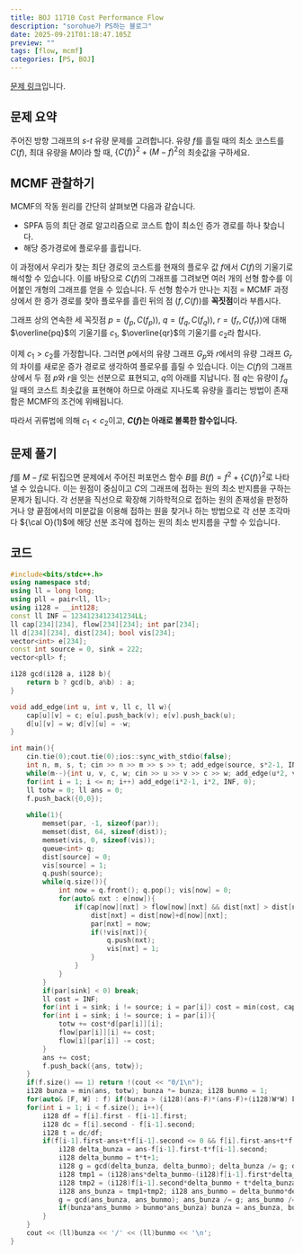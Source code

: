 ```yaml
---
title: BOJ 11710 Cost Performance Flow
description: "sorohue가 PS하는 블로그"
date: 2025-09-21T01:18:47.105Z
preview: ""
tags: [flow, mcmf]
categories: [PS, BOJ]
---
```


[문제 링크](https://boj.kr/11710)입니다.

## 문제 요약

주어진 방향 그래프의 $s$-$t$ 유량 문제를 고려합니다. 유량 $f$를 흘릴 때의 최소 코스트를 $C(f)$, 최대 유량을 $M$이라 할 때, $\{ C(f) \}^2 + (M-f)^2$의 최솟값을 구하세요.

## MCMF 관찰하기

MCMF의 작동 원리를 간단히 살펴보면 다음과 같습니다.
* SPFA 등의 최단 경로 알고리즘으로 코스트 합이 최소인 증가 경로를 하나 찾습니다.
* 해당 증가경로에 플로우를 흘립니다.

이 과정에서 우리가 찾는 최단 경로의 코스트를 현재의 플로우 값 $f$에서 $C(f)$의 기울기로 해석할 수 있습니다. 이를 바탕으로 $C(f)$의 그래프를 그려보면 여러 개의 선형 함수를 이어붙인 개형의 그래프를 얻을 수 있습니다. 두 선형 함수가 만나는 지점 = MCMF 과정 상에서 한 증가 경로를 찾아 플로우를 흘린 뒤의 점 $(f, C(f))$를 **꼭짓점**이라 부릅시다.

그래프 상의 연속한 세 꼭짓점 $p = (f_p, C(f_p))$, $q = (f_q, C(f_q))$, $r = (f_r, C(f_r))$에 대해 $\overline{pq}$의 기울기를 $c_1$, $\overline{qr}$의 기울기를 $c_2$라 합시다.

이제 $c_1 \gt c_2$를 가정합니다. 그러면 $p$에서의 유량 그래프 $G_p$와 $r$에서의 유량 그래프 $G_r$의 차이를 새로운 증가 경로로 생각하여 플로우를 흘릴 수 있습니다. 이는 $C(f)$의 그래프 상에서 두 점 $p$와 $r$을 잇는 선분으로 표현되고, $q$의 아래를 지납니다.  점 $q$는 유량이 $f_q$일 때의 코스트 최솟값을 표현해야 하므로 아래로 지나도록 유량을 흘리는 방법이 존재함은 MCMF의 조건에 위배됩니다.

따라서 귀류법에 의해 $c_1 \lt c_2$이고, **$C(f)$는 아래로 볼록한 함수입니다.**

## 문제 풀기

$f$를 $M-f$로 뒤집으면 문제에서 주어진 퍼포먼스 함수 $B$를 $B(f) = f^2 + \{ C(f) \}^2$로 나타낼 수 있습니다. 이는 원점이 중심이고 $C$의 그래프에 접하는 원의 최소 반지름을 구하는 문제가 됩니다. 각 선분을 직선으로 확장해 기하학적으로 접하는 원의 존재성을 판정하거나 양 끝점에서의 미분값을 이용해 접하는 원을 찾거나 하는 방법으로 각 선분 조각마다 ${\cal O}(1)$에 해당 선분 조각에 접하는 원의 최소 반지름을 구할 수 있습니다.

## 코드

```cpp
#include<bits/stdc++.h>
using namespace std;
using ll = long long;
using pll = pair<ll, ll>;
using i128 = __int128;
const ll INF = 1234123412341234LL;
ll cap[234][234], flow[234][234]; int par[234];
ll d[234][234], dist[234]; bool vis[234];
vector<int> e[234];
const int source = 0, sink = 222;
vector<pll> f;

i128 gcd(i128 a, i128 b){
	return b ? gcd(b, a%b) : a;
}

void add_edge(int u, int v, ll c, ll w){
	cap[u][v] = c; e[u].push_back(v); e[v].push_back(u);
	d[u][v] = w; d[v][u] = -w;
}

int main(){
	cin.tie(0);cout.tie(0);ios::sync_with_stdio(false);
	int n, m, s, t; cin >> n >> m >> s >> t; add_edge(source, s*2-1, INF, 0); add_edge(t*2, sink, INF, 0);
	while(m--){int u, v, c, w; cin >> u >> v >> c >> w; add_edge(u*2, v*2-1, c, w);}
	for(int i = 1; i <= n; i++) add_edge(i*2-1, i*2, INF, 0);
	ll totw = 0; ll ans = 0;
	f.push_back({0,0});
	
	while(1){
		memset(par, -1, sizeof(par));
		memset(dist, 64, sizeof(dist));
		memset(vis, 0, sizeof(vis));
		queue<int> q;
		dist[source] = 0;
		vis[source] = 1;
		q.push(source);
		while(q.size()){
			int now = q.front(); q.pop(); vis[now] = 0;
			for(auto& nxt : e[now]){
				if(cap[now][nxt] > flow[now][nxt] && dist[nxt] > dist[now]+d[now][nxt]){
					dist[nxt] = dist[now]+d[now][nxt];
					par[nxt] = now;
					if(!vis[nxt]){
						q.push(nxt);
						vis[nxt] = 1;
					}
				}
			}
		}
		if(par[sink] < 0) break;
		ll cost = INF;
		for(int i = sink; i != source; i = par[i]) cost = min(cost, cap[par[i]][i]-flow[par[i]][i]);
		for(int i = sink; i != source; i = par[i]){
			totw += cost*d[par[i]][i];
			flow[par[i]][i] += cost;
			flow[i][par[i]] -= cost;
		}
		ans += cost;
		f.push_back({ans, totw});
	}
	if(f.size() == 1) return !(cout << "0/1\n");
	i128 bunza = min(ans, totw); bunza *= bunza; i128 bunmo = 1;
	for(auto& [F, W] : f) if(bunza > (i128)(ans-F)*(ans-F)+(i128)W*W) bunza = (i128)(ans-F)*(ans-F)+(i128)W*W;
	for(int i = 1; i < f.size(); i++){
		i128 df = f[i].first - f[i-1].first;
		i128 dc = f[i].second - f[i-1].second;
		i128 t = dc/df;
		if(f[i-1].first-ans+t*f[i-1].second <= 0 && f[i].first-ans+t*f[i].second >= 0){
			i128 delta_bunza = ans-f[i-1].first-t*f[i-1].second;
			i128 delta_bunmo = t*t+1;
			i128 g = gcd(delta_bunza, delta_bunmo); delta_bunza /= g; delta_bunmo /= g;
			i128 tmp1 = (i128)ans*delta_bunmo-(i128)f[i-1].first*delta_bunmo-delta_bunza; tmp1 *= tmp1;
			i128 tmp2 = (i128)f[i-1].second*delta_bunmo + t*delta_bunza; tmp2 *= tmp2;
			i128 ans_bunza = tmp1+tmp2; i128 ans_bunmo = delta_bunmo*delta_bunmo;
			g = gcd(ans_bunza, ans_bunmo); ans_bunza /= g; ans_bunmo /= g;
			if(bunza*ans_bunmo > bunmo*ans_bunza) bunza = ans_bunza, bunmo = ans_bunmo;
		}
	}
	cout << (ll)bunza << '/' << (ll)bunmo << '\n';
}
```